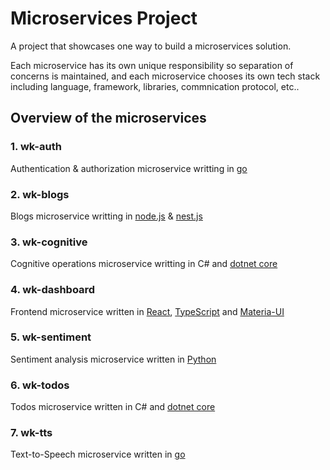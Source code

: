 # Microservices Project

A project that showcases one way to build a microservices solution.

Each microservice has its own unique responsibility so separation of concerns is maintained, and each microservice chooses its own tech stack including language, framework, libraries, commnication protocol, etc..

## Overview of the microservices

### 1. wk-auth

Authentication & authorization microservice writting in [go](https://golang.org/)

### 2. wk-blogs

Blogs microservice writting in [node.js](https://nodejs.org/en/) & [nest.js](https://nestjs.com/)

### 3. wk-cognitive

Cognitive operations microservice writting in C# and [dotnet core](https://dotnet.microsoft.com/)

### 4. wk-dashboard

Frontend microservice written in [React](https://reactjs.org/), [TypeScript](https://www.typescriptlang.org/) and [Materia-UI](https://material-ui.com/)

### 5. wk-sentiment

Sentiment analysis microservice written in [Python](https://www.python.org/)

### 6. wk-todos

Todos microservice written in C# and [dotnet core](https://dotnet.microsoft.com/)

### 7. wk-tts

Text-to-Speech microservice written in [go](https://golang.org/)
